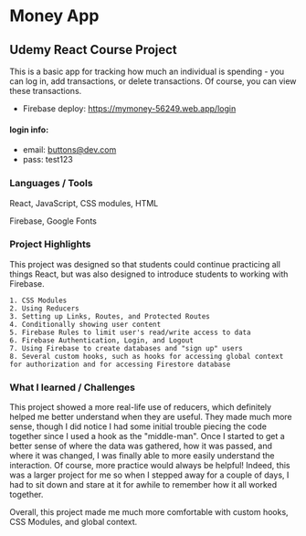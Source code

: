 # Money App
## Udemy React Course Project

This is a basic app for tracking how much an individual is spending - you can log in, add transactions, or delete transactions. Of course, you can view these transactions.

- Firebase deploy: https://mymoney-56249.web.app/login

#### login info: 
* email: buttons@dev.com
* pass: test123

### Languages / Tools

React, JavaScript, CSS modules, HTML

Firebase, Google Fonts

### Project Highlights

This project was designed so that students could continue practicing all things React, but was also designed to introduce students to working with Firebase. 

    1. CSS Modules
    2. Using Reducers
    3. Setting up Links, Routes, and Protected Routes
    4. Conditionally showing user content
    5. Firebase Rules to limit user's read/write access to data
    6. Firebase Authentication, Login, and Logout
    7. Using Firebase to create databases and "sign up" users
    8. Several custom hooks, such as hooks for accessing global context for authorization and for accessing Firestore database
    

### What I learned / Challenges

This project showed a more real-life use of reducers, which definitely helped me better understand when they are useful. They made much more sense, though I did notice I had some initial trouble piecing the code together since I used a hook as the "middle-man". Once I started to get a better sense of where the data was gathered, how it was passed, and where it was changed, I was finally able to more easily understand the interaction. Of course, more practice would always be helpful! Indeed, this was a larger project for me so when I stepped away for a couple of days, I had to sit down and stare at it for awhile to remember how it all worked together. 

Overall, this project made me much more comfortable with custom hooks, CSS Modules, and global context. 

